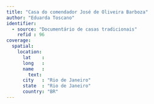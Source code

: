 ```yaml
---
title: "Casa do comendador José de Oliveira Barboza"
author: "Eduarda Toscano"
identifier:
  - source: "Documentário de casas tradicionais"
    refid : 96
coverage:
  spatial:
    location:
      lat    :
      long   :
      name   :
        text:
      city   : "Rio de Janeiro"
      state  : "Rio de Janeiro"
      country: "BR"
---
```


